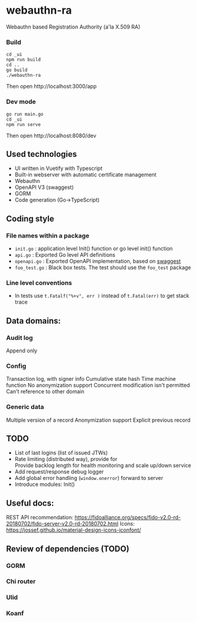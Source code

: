 # webauthn-ra
Webauthn based Registration Authority (a'la X.509 RA)

### Build
```
cd _ui
npm run build
cd ..
go build
./webauthn-ra 
```
Then open http://localhost:3000/app


### Dev mode
```
go run main.go
cd _ui
npm run serve
```
Then open http://localhost:8080/dev

## Used technologies
- UI written in Vuetify with Typescript
- Built-in webserver with automatic certificate management
- Webauthn
- OpenAPI V3 (swaggest)
- GORM
- Code generation (Go->TypeScript)

## Coding style
### File names within a package
- `init.go` : application level Init() function or go level init() function
- `api.go` : Exported Go level API definitions
- `openapi.go` : Exported OpenAPI implementation, based on  [swaggest](http://github.com/swaggest) 
- `foo_test.go` : Black box tests. The test should use the `foo_test` package

### Line level conventions
- In tests use `t.Fatalf("%+v", err )` instead of `t.Fatal(err)` to get stack trace


## Data domains:
### Audit log
Append only

### Config
Transaction log, with signer info
Cumulative state hash
Time machine function
No anonymization support
Concurrent modification isn't permitted
Can't reference to other domain

### Generic data
Multiple version of a record
Anonymization support
Explicit previous record

## TODO
- List of last logins (list of issued JTWs)
- Rate limiting (distributed way), provide for  
    Provide backlog length for health monitoring and scale up/down service 
- Add request/response debug logger
- Add global error handling (`window.onerror`) forward to server 
- Introduce modules: Init()

## Useful docs:
REST API recommendation:
https://fidoalliance.org/specs/fido-v2.0-rd-20180702/fido-server-v2.0-rd-20180702.html
Icons:
https://jossef.github.io/material-design-icons-iconfont/

## Review of dependencies (TODO)
### GORM
### Chi router
### Ulid
### Koanf


